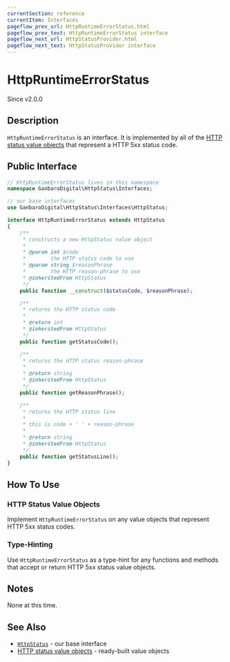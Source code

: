```yaml
---
currentSection: reference
currentItem: Interfaces
pageflow_prev_url: HttpRuntimeErrorStatus.html
pageflow_prev_text: HttpRuntimeErrorStatus interface
pageflow_next_url: HttpStatusProvider.html
pageflow_next_text: HttpStatusProvider interface
---
```


# HttpRuntimeErrorStatus

<div class="callout info">
Since v2.0.0
</div>

## Description

`HttpRuntimeErrorStatus` is an interface. It is implemented by all of the [HTTP status value objects](../StatusValues/index.html) that represent a HTTP 5xx status code.

## Public Interface

```php
// HttpRuntimeErrorStatus lives in this namespace
namespace GanbaroDigital\HttpStatus\Interfaces;

// our base interfaces
use GanbaroDigital\HttpStatus\Interfaces\HttpStatus;

interface HttpRuntimeErrorStatus extends HttpStatus
{
    /**
     * constructs a new HttpStatus value object
     *
     * @param int $code
     *        the HTTP status code to use
     * @param string $reasonPhrase
     *        the HTTP reason-phrase to use
     * @inheritedFrom HttpStatus
     */
    public function __construct($statusCode, $reasonPhrase);

    /**
     * returns the HTTP status code
     *
     * @return int
     * @inheritedFrom HttpStatus
     */
    public function getStatusCode();

    /**
     * returns the HTTP status reason-phrase
     *
     * @return string
     * @inheritedFrom HttpStatus
     */
    public function getReasonPhrase();

    /**
     * returns the HTTP status line
     *
     * this is code + ' ' + reason-phrase
     *
     * @return string
     * @inheritedFrom HttpStatus
     */
    public function getStatusLine();
}
```

## How To Use

### HTTP Status Value Objects

Implement `HttpRuntimeErrorStatus` on any value objects that represent HTTP 5xx status codes.

### Type-Hinting

Use `HttpRuntimeErrorStatus` as a type-hint for any functions and methods that accept or return HTTP 5xx status value objects.

## Notes

None at this time.

## See Also

* [`HttpStatus`](HttpStatus.html) - our base interface
* [HTTP status value objects](../StatusValues/index.html) - ready-built value objects
